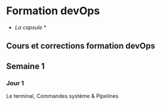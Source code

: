 # Formation devOps
* *La capsule* *
## Cours et corrections formation devOps 

## Semaine 1

### Jour 1 
Le terminal, Commandes système & Pipelines
